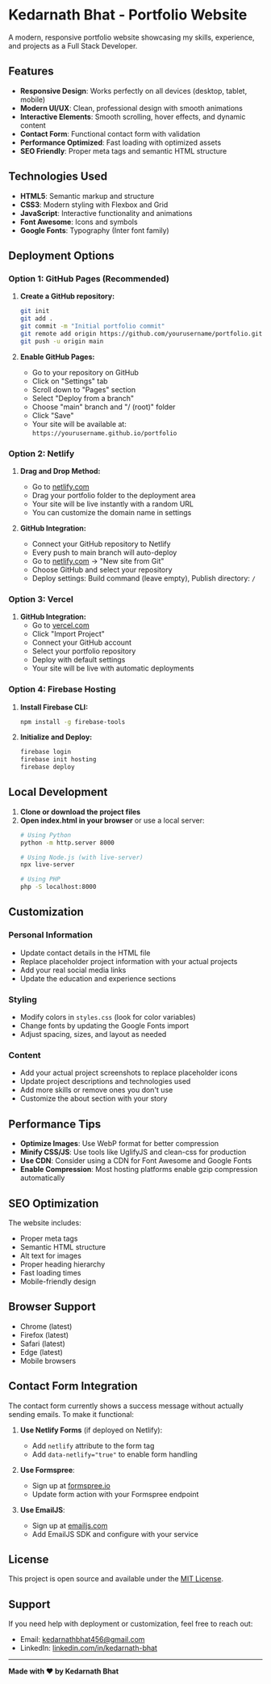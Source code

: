 # Kedarnath Bhat - Portfolio Website

A modern, responsive portfolio website showcasing my skills, experience, and projects as a Full Stack Developer.

## Features

- **Responsive Design**: Works perfectly on all devices (desktop, tablet, mobile)
- **Modern UI/UX**: Clean, professional design with smooth animations
- **Interactive Elements**: Smooth scrolling, hover effects, and dynamic content
- **Contact Form**: Functional contact form with validation
- **Performance Optimized**: Fast loading with optimized assets
- **SEO Friendly**: Proper meta tags and semantic HTML structure

## Technologies Used

- **HTML5**: Semantic markup and structure
- **CSS3**: Modern styling with Flexbox and Grid
- **JavaScript**: Interactive functionality and animations
- **Font Awesome**: Icons and symbols
- **Google Fonts**: Typography (Inter font family)

## Deployment Options

### Option 1: GitHub Pages (Recommended)

1. **Create a GitHub repository:**
   ```bash
   git init
   git add .
   git commit -m "Initial portfolio commit"
   git remote add origin https://github.com/yourusername/portfolio.git
   git push -u origin main
   ```

2. **Enable GitHub Pages:**
   - Go to your repository on GitHub
   - Click on "Settings" tab
   - Scroll down to "Pages" section
   - Select "Deploy from a branch"
   - Choose "main" branch and "/ (root)" folder
   - Click "Save"
   - Your site will be available at: `https://yourusername.github.io/portfolio`

### Option 2: Netlify

1. **Drag and Drop Method:**
   - Go to [netlify.com](https://netlify.com)
   - Drag your portfolio folder to the deployment area
   - Your site will be live instantly with a random URL
   - You can customize the domain name in settings

2. **GitHub Integration:**
   - Connect your GitHub repository to Netlify
   - Every push to main branch will auto-deploy
   - Go to [netlify.com](https://netlify.com) → "New site from Git"
   - Choose GitHub and select your repository
   - Deploy settings: Build command (leave empty), Publish directory: `/`

### Option 3: Vercel

1. **GitHub Integration:**
   - Go to [vercel.com](https://vercel.com)
   - Click "Import Project"
   - Connect your GitHub account
   - Select your portfolio repository
   - Deploy with default settings
   - Your site will be live with automatic deployments

### Option 4: Firebase Hosting

1. **Install Firebase CLI:**
   ```bash
   npm install -g firebase-tools
   ```

2. **Initialize and Deploy:**
   ```bash
   firebase login
   firebase init hosting
   firebase deploy
   ```

## Local Development

1. **Clone or download the project files**
2. **Open index.html in your browser** or use a local server:
   ```bash
   # Using Python
   python -m http.server 8000
   
   # Using Node.js (with live-server)
   npx live-server
   
   # Using PHP
   php -S localhost:8000
   ```

## Customization

### Personal Information
- Update contact details in the HTML file
- Replace placeholder project information with your actual projects
- Add your real social media links
- Update the education and experience sections

### Styling
- Modify colors in `styles.css` (look for color variables)
- Change fonts by updating the Google Fonts import
- Adjust spacing, sizes, and layout as needed

### Content
- Add your actual project screenshots to replace placeholder icons
- Update project descriptions and technologies used
- Add more skills or remove ones you don't use
- Customize the about section with your story

## Performance Tips

- **Optimize Images**: Use WebP format for better compression
- **Minify CSS/JS**: Use tools like UglifyJS and clean-css for production
- **Use CDN**: Consider using a CDN for Font Awesome and Google Fonts
- **Enable Compression**: Most hosting platforms enable gzip compression automatically

## SEO Optimization

The website includes:
- Proper meta tags
- Semantic HTML structure
- Alt text for images
- Proper heading hierarchy
- Fast loading times
- Mobile-friendly design

## Browser Support

- Chrome (latest)
- Firefox (latest)
- Safari (latest)
- Edge (latest)
- Mobile browsers

## Contact Form Integration

The contact form currently shows a success message without actually sending emails. To make it functional:

1. **Use Netlify Forms** (if deployed on Netlify):
   - Add `netlify` attribute to the form tag
   - Add `data-netlify="true"` to enable form handling

2. **Use Formspree**:
   - Sign up at [formspree.io](https://formspree.io)
   - Update form action with your Formspree endpoint

3. **Use EmailJS**:
   - Sign up at [emailjs.com](https://emailjs.com)
   - Add EmailJS SDK and configure with your service

## License

This project is open source and available under the [MIT License](LICENSE).

## Support

If you need help with deployment or customization, feel free to reach out:
- Email: kedarnathbhat456@gmail.com
- LinkedIn: [linkedin.com/in/kedarnath-bhat](https://linkedin.com/in/kedarnath-bhat)

---

**Made with ❤️ by Kedarnath Bhat**